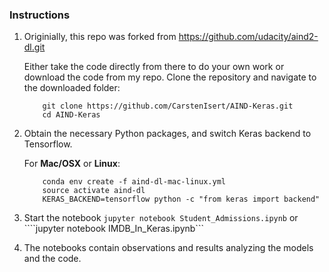 ### Instructions

1. Originially, this repo was forked from https://github.com/udacity/aind2-dl.git

	Either take the code directly from there to do your own work or download the code from my repo. Clone the repository and navigate to the downloaded folder:
	```	
		git clone https://github.com/CarstenIsert/AIND-Keras.git
		cd AIND-Keras
	```

2. Obtain the necessary Python packages, and switch Keras backend to Tensorflow.  
	
	For __Mac/OSX__ or __Linux__:
	```
		conda env create -f aind-dl-mac-linux.yml
		source activate aind-dl
		KERAS_BACKEND=tensorflow python -c "from keras import backend"
	```

3. Start the notebook
	``` jupyter notebook Student_Admissions.ipynb ```
	or
	````jupyter notebook IMDB_In_Keras.ipynb```
	
4. The notebooks contain observations and results analyzing the models and the code. 
